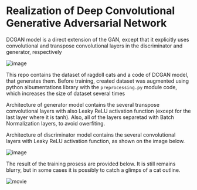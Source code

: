 # Realization of Deep Convolutional Generative Adversarial Network

DCGAN model is a direct extension of the GAN, except that it explicitly uses convolutional and transpose convolutional layers in the discriminator and generator, respectively

![image](https://user-images.githubusercontent.com/71509624/204069188-0ea420cd-fd58-41e0-96bb-1ddc595f3177.png)

This repo contains the dataset of ragdoll cats and a code of DCGAN model, that generates them.
Before training, created dataset was augmented using python albumentations library with the `preprocessing.py` module code, which increases the size of dataset several times

Architecture of generator model contains the several transpose convolutional layers with also Leaky ReLU activation function (except for the last layer where it is tanh). Also, all of the layers separetad with Batch Normalization layers, to avoid owerfiting.

Architecture of discriminator model contains the several convolutional layers with Leaky ReLU activation function, as shown on the image below.

![image](https://user-images.githubusercontent.com/71509624/204064196-02e4faea-3d30-4d1b-9290-1b6702e8f653.png)

The result of the training prosess are provided below. It is still remains blurry, but in some cases it is possibly to catch a glimps of a cat outline.

![movie](https://user-images.githubusercontent.com/71509624/204069021-76901389-9805-4dc5-b336-83785aba432e.gif)





